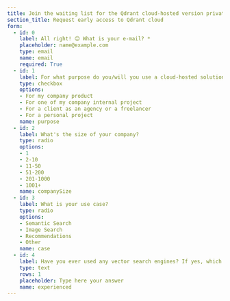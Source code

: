 ```yaml
---
title: Join the waiting list for the Qdrant cloud-hosted version private beta.
section_title: Request early access to Qdrant cloud 
form:
  - id: 0
    label: All right! 😊 What is your e-mail? *
    placeholder: name@example.com
    type: email
    name: email
    required: True
  - id: 1
    label: For what purpose do you/will you use a cloud-hosted solution?
    type: checkbox
    options:
    - For my company product
    - For one of my company internal project
    - For a client as an agency or a freelancer
    - For a personal project
    name: purpose
  - id: 2
    label: What's the size of your company?
    type: radio
    options:
    - 1
    - 2-10
    - 11-50
    - 51-200
    - 201-1000
    - 1001+
    name: companySize
  - id: 3
    label: What is your use case?
    type: radio
    options:
    - Semantic Search
    - Image Search
    - Recommendations
    - Other
    name: case
  - id: 4
    label: Have you ever used any vector search engines? If yes, which ones?
    type: text
    rows: 1
    placeholder: Type here your answer
    name: experienced
---
```


